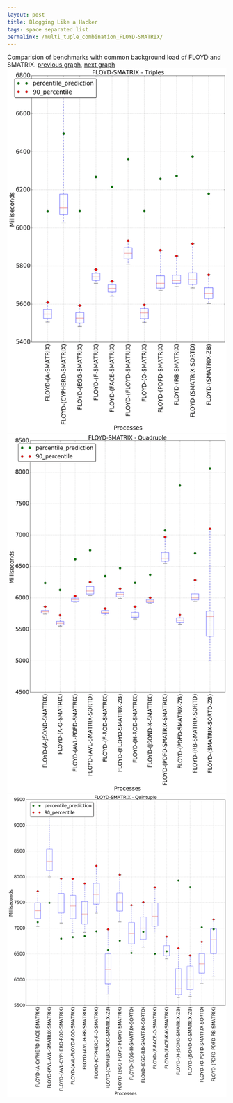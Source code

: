 ```yaml
---
layout: post
title: Blogging Like a Hacker
tags: space separated list
permalink: /multi_tuple_combination_FLOYD-SMATRIX/
---
```


Comparision of benchmarks with common background load of FLOYD and SMATRIX.
[previous graph](../multi_tuple_combination_FLOYD-ROD/), [next graph](../multi_tuple_combination_FLOYD-SORTD/)
![graph figure](./images/triple/FLOYD/FLOYD-SMATRIX_box.png)![graph figure](./images/quadruple/FLOYD/FLOYD-SMATRIX_box.png)![graph figure](./images/quintuple/FLOYD/FLOYD-SMATRIX_box.png)